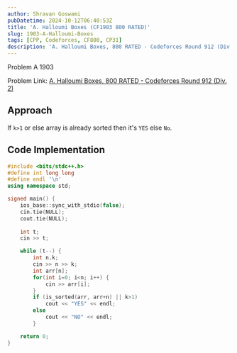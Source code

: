 ```yaml
---
author: Shravan Goswami
pubDatetime: 2024-10-12T06:40:53Z
title: 'A. Halloumi Boxes (CF1903 800 RATED)'
slug: 1903-A-Halloumi-Boxes
tags: [CPP, Codeforces, CF800, CP31]
description: 'A. Halloumi Boxes, 800 RATED - Codeforces Round 912 (Div. 2)'
---
```


<p class="hidden">Problem A 1903</p>

Problem Link: [A. Halloumi Boxes, 800 RATED - Codeforces Round 912 (Div. 2)](https://codeforces.com/problemset/problem/1903/A)

## Approach
If `k>1` or else array is already sorted then it's `YES` else `No`.

## Code Implementation

```cpp
#include <bits/stdc++.h>
#define int long long
#define endl '\n'
using namespace std;

signed main() {
    ios_base::sync_with_stdio(false);
    cin.tie(NULL);
    cout.tie(NULL);
    
    int t;
    cin >> t;

    while (t--) {
    	int n,k;
    	cin >> n >> k;
    	int arr[n];
    	for(int i=0; i<n; i++) {
    		cin >> arr[i];
    	}
    	if (is_sorted(arr, arr+n) || k>1)
    		cout << "YES" << endl;
    	else
    		cout << "NO" << endl;
        }

    return 0;   
}
```
